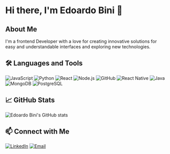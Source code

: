 # Hi there, I'm Edoardo Bini 👋

## About Me

I'm a frontend Developer with a love for creating innovative solutions for easy and understandable interfaces and exploring new technologies.

## 🛠️ Languages and Tools

![JavaScript](https://img.shields.io/badge/-JavaScript-black?style=flat-square&logo=javascript)
![Python](https://img.shields.io/badge/-Python-black?style=flat-square&logo=python)
![React](https://img.shields.io/badge/-React-black?style=flat-square&logo=react)
![Node.js](https://img.shields.io/badge/-Node.js-black?style=flat-square&logo=node.js)
![GitHub](https://img.shields.io/badge/-GitHub-black?style=flat-square&logo=github)
![React Native](https://img.shields.io/badge/-React%20Native-black?style=flat-square&logo=react)
![Java](https://img.shields.io/badge/-Java-black?style=flat-square&logo=java)
![MongoDB](https://img.shields.io/badge/-MongoDB-black?style=flat-square&logo=mongodb)
![PostgreSQL](https://img.shields.io/badge/-PostgreSQL-black?style=flat-square&logo=postgresql)

## 📈 GitHub Stats

![Edoardo Bini's GitHub stats](https://github-readme-stats.vercel.app/api?username=EdoardoBini&show_icons=true&theme=radical)

## 📫 Connect with Me

[![LinkedIn](https://img.shields.io/badge/-LinkedIn-black?style=flat-square&logo=linkedin)](https://www.linkedin.com/in/edoardo-bini-b11076180/)
[![Email](https://img.shields.io/badge/-Email-black?style=flat-square&logo=gmail)](mailto:bini.edoardo@outlook.it)

